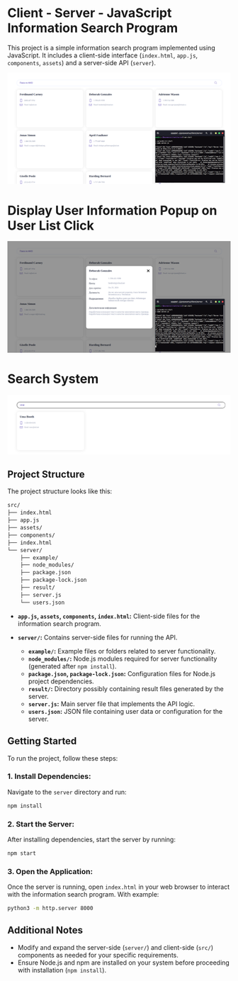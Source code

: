 



# Client - Server - JavaScript Information Search Program

This project is a simple information search program implemented using JavaScript. It includes a client-side interface (`index.html`, `app.js`, `components`, `assets`) and a server-side API (`server`).

![My Image](/README-resource/screen-1.png)

# Display User Information Popup on User List Click

![My Image](/README-resource/screen-2.png)

# Search System

![My Image](/README-resource/screen-3.png)

## Project Structure

The project structure looks like this:

``` sh
src/
├── index.html
├── app.js
├── assets/
├── components/
├── index.html
└── server/
    ├── example/
    ├── node_modules/
    ├── package.json
    ├── package-lock.json
    ├── result/
    ├── server.js
    └── users.json
```
- **`app.js`, `assets`, `components`, `index.html`:** Client-side files for the information search program.

- **`server/`:** Contains server-side files for running the API.
  - **`example/`:** Example files or folders related to server functionality.
  - **`node_modules/`:** Node.js modules required for server functionality (generated after `npm install`).
  - **`package.json`, `package-lock.json`:** Configuration files for Node.js project dependencies.
  - **`result/`:** Directory possibly containing result files generated by the server.
  - **`server.js`:** Main server file that implements the API logic.
  - **`users.json`:** JSON file containing user data or configuration for the server.

## Getting Started

To run the project, follow these steps:

### 1. **Install Dependencies:**
   Navigate to the `server` directory and run:
```sh 
npm install
```
### 2. **Start the Server:**
After installing dependencies, start the server by running:
```sh 
npm start
```

### 3. **Open the Application:**
Once the server is running, open `index.html` in your web browser to interact with the information search program. 
With example:
```sh 
python3 -m http.server 8000
```

## Additional Notes

- Modify and expand the server-side (`server/`) and client-side (`src/`) components as needed for your specific requirements.
- Ensure Node.js and npm are installed on your system before proceeding with installation (`npm install`).
